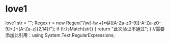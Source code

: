 # love1
love1
str = "";
Regex r = new Regex("/\w[-\w.+]*@([A-Za-z0-9][-A-Za-z0-9]+\.)+[A-Za-z]{2,14}/");
if (!r.IsMatch(str))
{
	return "此次验证不通过";
}
//需要添加此引用：using System.Text.RegularExpressions;
